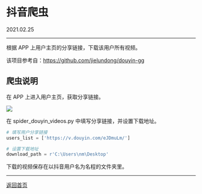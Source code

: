 # 抖音爬虫
2021.02.25

---
根据 APP 上用户主页的分享链接，下载该用户所有视频。

该项目参考自：https://github.com/jielundong/douyin-gg

## 爬虫说明

在 APP 上进入用户主页，获取分享链接。

![](https://user-images.githubusercontent.com/30107520/109177356-ab865380-77c2-11eb-90e9-8f1039b9a155.jpg)

在 spider_douyin_videos.py 中填写分享链接，并设置下载地址。

```python
# 填写用户分享链接
users_list = ['https://v.douyin.com/eJDmuLm/']

# 设置下载地址
download_path = r'C:\Users\nm\Desktop'
```

下载的视频保存在以抖音用户名为名程的文件夹里。

---
[返回首页](https://github.com/datugou/spiders)
